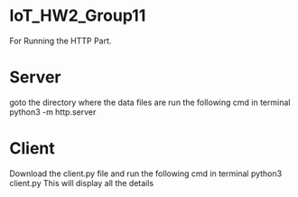 # IoT_HW2_Group11
For Running the HTTP Part. 
# Server
goto the directory where the data files are 
run the following cmd in terminal
  python3 -m http.server
# Client
Download the client.py file
and run the following cmd in terminal
python3 client.py
This will display all the details 
